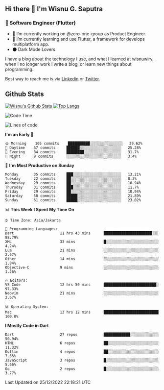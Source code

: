 ## Hi there 👋 I'm Wisnu G. Saputra

### :mobile_phone_off: Software Engineer (Flutter)

- 🔭 I’m currently working on @zero-one-group as Product Engineer.
- 🌱 I’m currently learning and use Flutter, a framework for develops multiplatform app.
- :new_moon: Dark Mode Lovers


I have a blog about the technology I use, and what I learned at [wisnuwiry](https://wisnuwiry.space/), when I no longer work I write a blog, or learn new things about programming.

Best way to reach me is via [Linkedin](https://www.linkedin.com/in/wisnu-saputra/) or [Twitter](https://twitter.com/wisnuwiry).

## Github Stats

[![Wisnu's Github Stats](https://github-readme-stats.vercel.app/api?username=wisnuwiry&count_private=true&theme=default&show_icons=true)](https://github.com/wisnuwiry)
[![Top Langs](https://github-readme-stats.vercel.app/api/top-langs/?username=wisnuwiry&layout=compact)](https://github.com/wisnuwiry)

<!--START_SECTION:waka-->
![Code Time](http://img.shields.io/badge/Code%20Time-23%20hrs%2059%20mins-blue)

![Lines of code](https://img.shields.io/badge/From%20Hello%20World%20I%27ve%20Written-943%20Thousand%20lines%20of%20code-blue)

**I'm an Early 🐤** 

```text
🌞 Morning    105 commits    ██████████░░░░░░░░░░░░░░░   39.62% 
🌆 Daytime    67 commits     ██████░░░░░░░░░░░░░░░░░░░   25.28% 
🌃 Evening    84 commits     ████████░░░░░░░░░░░░░░░░░   31.7% 
🌙 Night      9 commits      ░░░░░░░░░░░░░░░░░░░░░░░░░   3.4%

```
📅 **I'm Most Productive on Sunday** 

```text
Monday       35 commits     ███░░░░░░░░░░░░░░░░░░░░░░   13.21% 
Tuesday      22 commits     ██░░░░░░░░░░░░░░░░░░░░░░░   8.3% 
Wednesday    29 commits     ██░░░░░░░░░░░░░░░░░░░░░░░   10.94% 
Thursday     31 commits     ███░░░░░░░░░░░░░░░░░░░░░░   11.7% 
Friday       29 commits     ██░░░░░░░░░░░░░░░░░░░░░░░   10.94% 
Saturday     58 commits     █████░░░░░░░░░░░░░░░░░░░░   21.89% 
Sunday       61 commits     █████░░░░░░░░░░░░░░░░░░░░   23.02%

```


📊 **This Week I Spent My Time On** 

```text
⌚︎ Time Zone: Asia/Jakarta

💬 Programming Languages: 
Dart                     11 hrs 43 mins      ██████████████████████░░░   88.79% 
XML                      33 mins             █░░░░░░░░░░░░░░░░░░░░░░░░   4.24% 
Lua                      21 mins             ░░░░░░░░░░░░░░░░░░░░░░░░░   2.67% 
Other                    14 mins             ░░░░░░░░░░░░░░░░░░░░░░░░░   1.84% 
Objective-C              9 mins              ░░░░░░░░░░░░░░░░░░░░░░░░░   1.26%

🔥 Editors: 
VS Code                  12 hrs 50 mins      ████████████████████████░   97.33% 
Neovim                   21 mins             ░░░░░░░░░░░░░░░░░░░░░░░░░   2.67%

💻 Operating System: 
Mac                      13 hrs 12 mins      █████████████████████████   100.0%

```

**I Mostly Code in Dart** 

```text
Dart                     27 repos            ████████████░░░░░░░░░░░░░   50.94% 
HTML                     6 repos             ██░░░░░░░░░░░░░░░░░░░░░░░   11.32% 
Kotlin                   4 repos             ██░░░░░░░░░░░░░░░░░░░░░░░   7.55% 
JavaScript               3 repos             █░░░░░░░░░░░░░░░░░░░░░░░░   5.66% 
Go                       2 repos             █░░░░░░░░░░░░░░░░░░░░░░░░   3.77%

```



 Last Updated on 25/12/2022 22:18:21 UTC
<!--END_SECTION:waka-->

